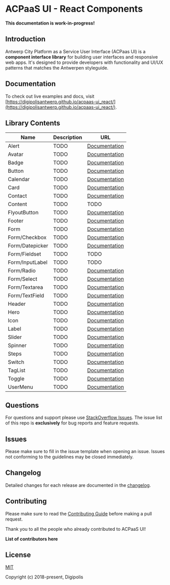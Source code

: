 # ACPaaS UI - React Components

**This documentation is work-in-progress!**

## Introduction

Antwerp City Platform as a Service User Interface (ACPaas UI) is a **component interface library** for building user interfaces and responsive web apps. It's designed to provide developers with functionality and UI/UX patterns that matches the Antwerpen styleguide.

## Documentation

To check out live examples and docs, visit [https://digipolisantwerp.github.io/acpaas-ui_react/](https://digipolisantwerp.github.io/acpaas-ui_react/).

## Library Contents

| Name           | Description                              | URL                                                       |
| -------------- | ---------------------------------------- | --------------------------------------------------------- |
| Alert          | TODO                                     | [Documentation](https://github.com/digipolisantwerp/acpaas-ui_react/blob/master/packages/alert/Readme.md)         |
| Avatar         | TODO                                     | [Documentation](https://github.com/digipolisantwerp/acpaas-ui_react/blob/master/packages/avatar/Readme.md)        |
| Badge          | TODO                                     | [Documentation](https://github.com/digipolisantwerp/acpaas-ui_react/blob/master/packages/badge/Readme.md)         |
| Button         | TODO                                     | [Documentation](https://github.com/digipolisantwerp/acpaas-ui_react/blob/master/packages/button/Readme.md)        |
| Calendar       | TODO                                     | [Documentation](https://github.com/digipolisantwerp/acpaas-ui_react/blob/master/packages/calendar/Readme.md)      |
| Card           | TODO                                     | [Documentation](https://github.com/digipolisantwerp/acpaas-ui_react/tree/master/packages/card/Readme.md)          |
| Contact         | TODO                                    | [Documentation](https://github.com/digipolisantwerp/acpaas-ui_react/blob/master/packages/contact/Readme.md)       |
| Content         | TODO                                    | TODO                                                                                                              |
| FlyoutButton         | TODO                               | [Documentation](https://github.com/digipolisantwerp/acpaas-ui_react/blob/master/packages/flyout-button/Readme.md) |
| Footer         | TODO                                     | [Documentation](https://github.com/digipolisantwerp/acpaas-ui_react/blob/master/packages/footer/Readme.md)        |
| Form         | TODO                                       | [Documentation](https://github.com/digipolisantwerp/acpaas-ui_react/blob/master/packages/form/Readme.md)          |
| Form/Checkbox         | TODO                              | [Documentation](https://github.com/digipolisantwerp/acpaas-ui_react/tree/master/packages/form#checkbox)           |
| Form/Datepicker         | TODO                            | [Documentation](https://github.com/digipolisantwerp/acpaas-ui_react/tree/master/packages/form#datepicker)         |
| Form/Fieldset         | TODO                              | TODO                                                                                                              |
| Form/InputLabel         | TODO                            | TODO                                                                                                              |
| Form/Radio         | TODO                                 | [Documentation](https://github.com/digipolisantwerp/acpaas-ui_react/tree/master/packages/form#radio)              |
| Form/Select         | TODO                                | [Documentation](https://github.com/digipolisantwerp/acpaas-ui_react/tree/master/packages/form#select)             |
| Form/Textarea         | TODO                              | [Documentation](https://github.com/digipolisantwerp/acpaas-ui_react/tree/master/packages/form#textarea)           |
| Form/TextField         | TODO                             | [Documentation](https://github.com/digipolisantwerp/acpaas-ui_react/tree/master/packages/form#textfield)          |
| Header         | TODO                                     | [Documentation](https://github.com/digipolisantwerp/acpaas-ui_react/blob/master/packages/header/Readme.md)        |
| Hero         | TODO                                       | [Documentation](https://github.com/digipolisantwerp/acpaas-ui_react/blob/master/packages/hero/Readme.md)          |
| Icon         | TODO                                       | [Documentation](https://github.com/digipolisantwerp/acpaas-ui_react/blob/master/packages/icon/Readme.md)          |
| Label         | TODO                                      | [Documentation](https://github.com/digipolisantwerp/acpaas-ui_react/blob/master/packages/label/Readme.md)         |
| Slider         | TODO                                     | [Documentation](https://github.com/digipolisantwerp/acpaas-ui_react/blob/master/packages/slider/Readme.md)        |
| Spinner         | TODO                                    | [Documentation](https://github.com/digipolisantwerp/acpaas-ui_react/blob/master/packages/spinner/Readme.md)       |
| Steps         | TODO                                      | [Documentation](https://github.com/digipolisantwerp/acpaas-ui_react/blob/master/packages/steps/Readme.md)         |
| Switch         | TODO                                     | [Documentation](https://github.com/digipolisantwerp/acpaas-ui_react/blob/master/packages/switch/Readme.md)        |
| TagList         | TODO                                    | [Documentation](https://github.com/digipolisantwerp/acpaas-ui_react/blob/master/packages/taglist/Readme.md)       |
| Toggle         | TODO                                     | [Documentation](https://github.com/digipolisantwerp/acpaas-ui_react/tree/master/packages/toggle)                  |
| UserMenu         | TODO                                   | [Documentation](https://github.com/digipolisantwerp/acpaas-ui_react/blob/master/packages/user-menu/Readme.md)     |



## Questions

For questions and support please use [StackOverflow Issues][stackoverflow-issues]. The issue list of this repo is **exclusively** for bug reports and feature requests.

## Issues

Please make sure to fill in the issue template when opening an issue. Issues not conforming to the guidelines may be closed immediately.

## Changelog

Detailed changes for each release are documented in the [changelog](./CHANGELOG.md).

## Contributing

Please make sure to read the [Contributing Guide](./CONTRIBUTING.md) before making a pull request.

Thank you to all the people who already contributed to ACPaaS UI!

**List of contributors here**

## License

[MIT](http://opensource.org/licenses/MIT)

Copyright (c) 2018-present, Digipolis

<!-- Generic Links -->
[acpaas-ui]: https://acpaas-ui.digipolis.be
[acpaas-ui-components]: https://acpaas-ui.digipolis.be/ui-components

<!-- StackOverflow -->
[stackoverflow-issues]: https://stackoverflow.com/questions/tagged/acpaas-ui

<!-- Github links -->

<!-- Github URL -->
[acpaas-ui-schematics]: https://github.com/digipolisantwerp/acpaas-ui_schematics
[acpaas-ui-js]: https://github.com/digipolisantwerp/acpaas-ui_js
[acpaas-ui-angular]: https://github.com/digipolisantwerp/acpaas-ui_angular
[acpaas-ui-react]: https://github.com/digipolisantwerp/acpaas-ui_react
